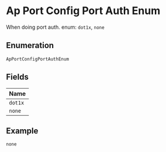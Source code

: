 
# Ap Port Config Port Auth Enum

When doing port auth. enum: `dot1x`, `none`

## Enumeration

`ApPortConfigPortAuthEnum`

## Fields

| Name |
|  --- |
| `dot1x` |
| `none` |

## Example

```
none
```

